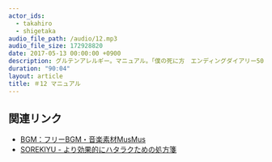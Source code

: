 ```yaml
---
actor_ids:
  - takahiro
  - shigetaka
audio_file_path: /audio/12.mp3
audio_file_size: 172928820
date: 2017-05-13 00:00:00 +0900
description: グルテンアレルギー。マニュアル。「僕の死に方　エンディングダイアリー500日」。
duration: "90:04"
layout: article
title: ＃12 マニュアル
---
```


## 関連リンク

- [BGM：フリーBGM・音楽素材MusMus](http://musmus.main.jp/)
- [SOREKIYU - より効果的にハタラクための処方箋](https://sorekiyu.jp)
